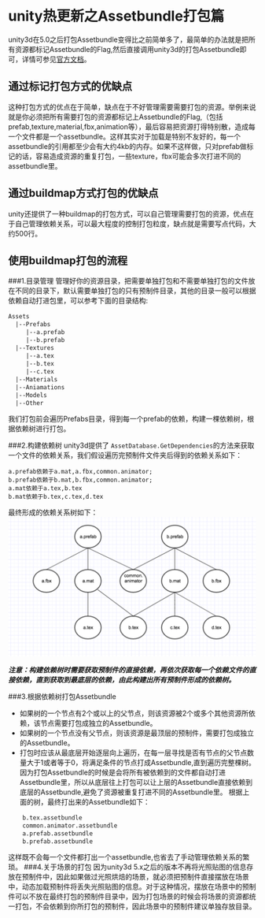 # unity热更新之Assetbundle打包篇
unity3d在5.0之后打包Assetbundle变得比之前简单多了，最简单的办法就是把所有资源都标记Assetbundle的Flag,然后直接调用unity3d的打包Assetbundle即可，详情可参见[官方文档](https://docs.unity3d.com/Manual/BuildingAssetBundles.html)。
## 通过标记打包方式的优缺点
这种打包方式的优点在于简单，缺点在于不好管理需要需要打包的资源。举例来说就是你必须把所有需要打包的资源都标记上Assetbundle的Flag,（包括prefab,texture,material,fbx,animation等），最后容易把资源打得特别散，造成每一个文件都是一个assetbundle。这样其实对于加载是特别不友好的，每一个assetbundle的引用都至少会有大约4kb的内存。如果不这样做，只对prefab做标记的话，容易造成资源的重复打包，一些texture，fbx可能会多次打进不同的assetbundle里。
## 通过buildmap方式打包的优缺点
unity还提供了一种buildmap的打包方式，可以自己管理需要打包的资源，优点在于自己管理依赖关系，可以最大程度的控制打包粒度，缺点就是需要写点代码，大约500行。
## 使用buildmap打包的流程
###1.目录管理
管理好你的资源目录，把需要单独打包和不需要单独打包的文件放在不同的目录下，默认需要单独打包的只有预制件目录，其他的目录一般可以根据依赖自动打进包里，可以参考下面的目录结构:
```
Assets
  |--Prefabs
     |--a.prefab
     |--b.prefab
  |--Textures
     |--a.tex
     |--b.tex
     |--c.tex
  |--Materials
  |--Aniamations
  |--Models
  |--Other
```
我们打包前会遍历Prefabs目录，得到每一个prefab的依赖，构建一棵依赖树，根据依赖树进行打包。

###2.构建依赖树
unity3d提供了 `AssetDatabase.GetDependencies`的方法来获取一个文件的依赖关系，我们假设遍历完预制件文件夹后得到的依赖关系如下：

```
a.prefab依赖于a.mat,a.fbx,common.animator;
b.prefab依赖于b.mat,b.fbx,common.animator;
a.mat依赖于a.tex,b.tex
b.mat依赖于b.tex,c.tex,d.tex
```

最终形成的依赖关系树如下：
![依赖关系树](../_assets/buildtree.png)

***注意：构建依赖树时需要获取预制件的直接依赖，再依次获取每一个依赖文件的直接依赖，直到获取到最底层的依赖，由此构建出所有预制件形成的依赖树。***

###3.根据依赖树打包Assetbundle
+ 如果树的一个节点有2个或以上的父节点，则该资源被2个或多个其他资源所依赖，该节点需要打包成独立的Assetbundle。
+ 如果树的一个节点没有父节点，则该资源是最顶层的预制件，需要打包成独立的Assetbundle。
+ 打包时应该从最底层开始逐层向上遍历，在每一层寻找是否有节点的父节点数量大于1或者等于0，将满足条件的节点打成Assetbundle,直到遍历完整棵树。因为打包Assetbundle的时候是会将所有被依赖到的文件都自动打进Assetbundle里，所以从底层往上打包可以让上层的Assetbundle直接依赖到底层的Assetbundle,避免了资源被重复打进不同的Assetbundle里。
根据上面的树，最终打出来的Assetbundle如下：

```
	b.tex.assetbundle
	common.animator.assetbundle
	a.prefab.assetbundle
	b.prefab.assetbundle
```
这样既不会每一个文件都打出一个assetbundle,也省去了手动管理依赖关系的繁琐。
###4.关于场景的打包
因为unity3d 5.x之后的版本不再将光照贴图的信息存放在预制件中，因此如果做过光照烘焙的场景，就必须把预制件直接摆放在场景中，动态加载预制件将丢失光照贴图的信息。对于这种情况，摆放在场景中的预制件可以不放在最终打包的预制件目录中，因为打包场景的时候会将场景的资源都统一打包，不会依赖到你所打包的预制件，因此场景中的预制件建议单独存放目录。